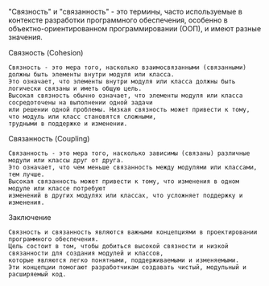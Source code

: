 


"Связность" и "связанность" - это термины, часто используемые в контексте разработки программного обеспечения,
особенно в объектно-ориентированном программировании (ООП), и имеют разные значения.


Связность (Cohesion)

    Связность - это мера того, насколько взаимосвязанными (связанными) должны быть элементы внутри модуля или класса.
    Это означает, что элементы внутри модуля или класса должны быть логически связаны и иметь общую цель.
    Высокая связность обычно означает, что элементы модуля или класса сосредоточены на выполнении одной задачи
    или решении одной проблемы. Низкая связность может привести к тому, что модуль или класс становятся сложными,
    трудными в поддержке и изменении.


Связанность (Coupling)

    Связанность - это мера того, насколько зависимы (связаны) различные модули или классы друг от друга. 
    Это означает, что чем меньше связанность между модулями или классами, тем лучше.
    Высокая связанность может привести к тому, что изменения в одном модуле или классе потребуют 
    изменений в других модулях или классах, что усложняет поддержку и изменения.


Заключение

    Связность и связанность являются важными концепциями в проектировании программного обеспечения.
    Цель состоит в том, чтобы добиться высокой связности и низкой связанности для создания модулей и классов, 
    которые являются легко понятными, поддерживаемыми и изменяемыми. 
    Эти концепции помогают разработчикам создавать чистый, модульный и расширяемый код.